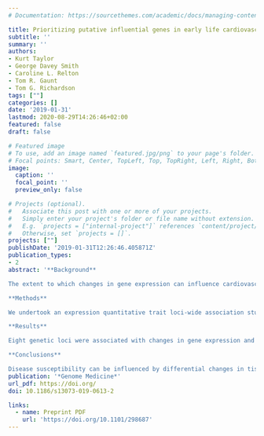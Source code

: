 ```yaml
---
# Documentation: https://sourcethemes.com/academic/docs/managing-content/

title: Prioritizing putative influential genes in early life cardiovascular disease susceptibility by applying tissue-specific Mendelian randomization
subtitle: ''
summary: ''
authors:
- Kurt Taylor
- George Davey Smith
- Caroline L. Relton
- Tom R. Gaunt
- Tom G. Richardson
tags: [""]
categories: []
date: '2019-01-31'
lastmod: 2020-08-29T14:26:46+02:00
featured: false
draft: false

# Featured image
# To use, add an image named `featured.jpg/png` to your page's folder.
# Focal points: Smart, Center, TopLeft, Top, TopRight, Left, Right, BottomLeft, Bottom, BottomRight.
image:
  caption: ''
  focal_point: ''
  preview_only: false

# Projects (optional).
#   Associate this post with one or more of your projects.
#   Simply enter your project's folder or file name without extension.
#   E.g. `projects = ["internal-project"]` references `content/project/deep-learning/index.md`.
#   Otherwise, set `projects = []`.
projects: [""]
publishDate: '2019-01-31T12:26:46.405871Z'
publication_types:
- 2
abstract: '**Background**

The extent to which changes in gene expression can influence cardiovascular disease risk across different tissue types has not yet been systematically explored. We have developed an analysis pipeline that integrates tissue-specific gene expression, Mendelian randomization and multiple-trait colocalization to develop functional mechanistic insight into the causal pathway from a genetic variant to a complex trait.

**Methods**

We undertook an expression quantitative trait loci-wide association study to uncover genetic variants associated with both nearby gene expression and cardiovascular traits. Fine-mapping was performed to prioritize possible causal variants for detected associations. Two-sample Mendelian randomization (MR) was then applied using findings from genome-wide association studies (GWAS) to investigate whether changes in gene expression within certain tissue types may influence cardiovascular trait variation. We subsequently used Bayesian multiple-trait colocalization to further interrogate the findings and also gain insight into whether DNA methylation, as well as gene expression, may play a role in disease susceptibility. Finally, we applied our analysis pipeline genome-wide using summary statistics from large-scale GWAS.

**Results**

Eight genetic loci were associated with changes in gene expression and measures of cardiovascular function. Our MR analysis provided evidence of tissue-specific effects at multiple loci, of which the effects at the ADCY3 and FADS1 loci for body mass index and cholesterol, respectively, were particularly insightful. Multiple-trait colocalization uncovered evidence which suggested that changes in DNA methylation at the promoter region upstream of FADS1/TMEM258 may also affect cardiovascular trait variation along with gene expression. Furthermore, colocalization analyses uncovered evidence of tissue specificity between gene expression in liver tissue and cholesterol levels. Applying our pipeline genome-wide using summary statistics from GWAS uncovered 233 association signals at loci which represent promising candidates for further evaluation.

**Conclusions**

Disease susceptibility can be influenced by differential changes in tissue-specific gene expression and DNA methylation. The approach undertaken in our study can be used to elucidate mechanisms in disease, as well as helping prioritize putative causal genes at associated loci where multiple nearby genes may be co-regulated. Future studies which continue to uncover quantitative trait loci for molecular traits across various tissue and cell types will further improve our capability to understand and prevent disease.'
publication: '*Genome Medicine*'
url_pdf: https://doi.org/
doi: 10.1186/s13073-019-0613-2

links:
  - name: Preprint PDF
    url: 'https://doi.org/10.1101/298687'
---
```

